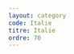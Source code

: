 ```yaml
---
layout: category
code: Italie
titre: Italie
ordre: 70
---
```


<!-- Décommenter pour ajouter une description -->
